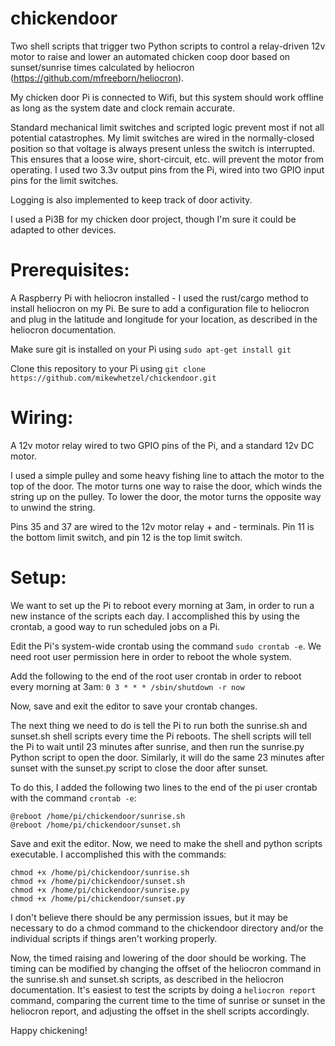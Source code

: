 # chickendoor
Two shell scripts that trigger two Python scripts to control a relay-driven 12v motor to raise and lower an automated chicken coop door based on sunset/sunrise times calculated by heliocron (https://github.com/mfreeborn/heliocron).

My chicken door Pi is connected to Wifi, but this system should work offline as long as the system date and clock remain accurate.

Standard mechanical limit switches and scripted logic prevent most if not all potential catastrophes.
My limit switches are wired in the normally-closed position so that voltage is always present unless the switch is interrupted. This ensures that a loose wire, short-circuit, etc. will prevent the motor from operating. I used two 3.3v output pins from the Pi, wired into two GPIO input pins for the limit switches.

Logging is also implemented to keep track of door activity.

I used a Pi3B for my chicken door project, though I'm sure it could be adapted to other devices.

# Prerequisites: 
A Raspberry Pi with heliocron installed - I used the rust/cargo method to install heliocron on my Pi.
Be sure to add a configuration file to heliocron and plug in the latitude and longitude for your location, as described in the heliocron documentation.

Make sure git is installed on your Pi using ```sudo apt-get install git```

Clone this repository to your Pi using ```git clone https://github.com/mikewhetzel/chickendoor.git```


# Wiring:

A 12v motor relay wired to two GPIO pins of the Pi, and a standard 12v DC motor. 

I used a simple pulley and some heavy fishing line to attach the motor to the top of the door. The motor turns one way to raise the door, which winds the string up on the pulley. To lower the door, the motor turns the opposite way to unwind the string.

Pins 35 and 37 are wired to the 12v motor relay + and - terminals. Pin 11 is the bottom limit switch, and pin 12 is the top limit switch.

# Setup:
We want to set up the Pi to reboot every morning at 3am, in order to run a new instance of the scripts each day. I accomplished this by using the crontab, a good way to run scheduled jobs on a Pi.

Edit the Pi's system-wide crontab using the command ```sudo crontab -e```. We need root user permission here in order to reboot the whole system.

Add the following to the end of the root user crontab in order to reboot every morning at 3am:
```0 3 * * * /sbin/shutdown -r now```

Now, save and exit the editor to save your crontab changes.

The next thing we need to do is tell the Pi to run both the sunrise.sh and sunset.sh shell scripts every time the Pi reboots. The shell scripts will tell the Pi to wait until 23 minutes after sunrise, and then run the sunrise.py Python script to open the door. Similarly, it will do the same 23 minutes after sunset with the sunset.py script to close the door after sunset.

To do this, I added the following two lines to the end of the pi user crontab with the command ```crontab -e```:

```
@reboot /home/pi/chickendoor/sunrise.sh
@reboot /home/pi/chickendoor/sunset.sh
```

Save and exit the editor. Now, we need to make the shell and python scripts executable. I accomplished this with the commands:
```
chmod +x /home/pi/chickendoor/sunrise.sh
chmod +x /home/pi/chickendoor/sunset.sh
chmod +x /home/pi/chickendoor/sunrise.py
chmod +x /home/pi/chickendoor/sunset.py
```

I don't believe there should be any permission issues, but it may be necessary to do a chmod command to the chickendoor directory and/or the individual scripts if things aren't working properly.

Now, the timed raising and lowering of the door should be working. The timing can be modified by changing the offset of the heliocron command in the sunrise.sh and sunset.sh scripts, as described in the heliocron documentation. It's easiest to test the scripts by doing a ```heliocron report``` command, comparing the current time to the time of sunrise or sunset in the heliocron report, and adjusting the offset in the shell scripts accordingly.

Happy chickening!
